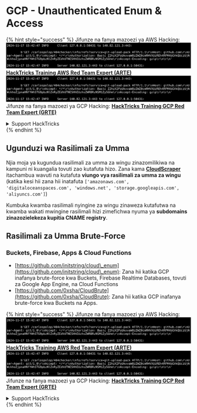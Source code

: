# GCP - Unauthenticated Enum & Access

{% hint style="success" %}
Jifunze na fanya mazoezi ya AWS Hacking:<img src="../../../.gitbook/assets/image (1).png" alt="" data-size="line">[**HackTricks Training AWS Red Team Expert (ARTE)**](https://training.hacktricks.xyz/courses/arte)<img src="../../../.gitbook/assets/image (1).png" alt="" data-size="line">\
Jifunze na fanya mazoezi ya GCP Hacking: <img src="../../../.gitbook/assets/image (2).png" alt="" data-size="line">[**HackTricks Training GCP Red Team Expert (GRTE)**<img src="../../../.gitbook/assets/image (2).png" alt="" data-size="line">](https://training.hacktricks.xyz/courses/grte)

<details>

<summary>Support HackTricks</summary>

* Angalia [**mpango wa usajili**](https://github.com/sponsors/carlospolop)!
* **Jiunge na** 💬 [**kikundi cha Discord**](https://discord.gg/hRep4RUj7f) au [**kikundi cha telegram**](https://t.me/peass) au **tufuatilie** kwenye **Twitter** 🐦 [**@hacktricks\_live**](https://twitter.com/hacktricks\_live)**.**
* **Shiriki mbinu za hacking kwa kuwasilisha PRs kwa** [**HackTricks**](https://github.com/carlospolop/hacktricks) na [**HackTricks Cloud**](https://github.com/carlospolop/hacktricks-cloud) github repos.

</details>
{% endhint %}

## Ugunduzi wa Rasilimali za Umma

Njia moja ya kugundua rasilimali za umma za wingu zinazomilikiwa na kampuni ni kuangalia tovuti zao kutafuta hizo. Zana kama [**CloudScraper**](https://github.com/jordanpotti/CloudScraper) itachambua wavuti na kutafuta **viungo vya rasilimali za umma za wingu** (katika kesi hii zana hii inatafuta `['amazonaws.com', 'digitaloceanspaces.com', 'windows.net', 'storage.googleapis.com', 'aliyuncs.com']`)

Kumbuka kwamba rasilimali nyingine za wingu zinaweza kutafutwa na kwamba wakati mwingine rasilimali hizi zimefichwa nyuma ya **subdomains zinazozielekeza kupitia CNAME registry**.

## Rasilimali za Umma Brute-Force

### Buckets, Firebase, Apps & Cloud Functions

* [https://github.com/initstring/cloud\_enum](https://github.com/initstring/cloud\_enum): Zana hii katika GCP inafanya brute-force kwa Buckets, Firebase Realtime Databases, tovuti za Google App Engine, na Cloud Functions
* [https://github.com/0xsha/CloudBrute](https://github.com/0xsha/CloudBrute): Zana hii katika GCP inafanya brute-force kwa Buckets na Apps.

{% hint style="success" %}
Jifunze na fanya mazoezi ya AWS Hacking:<img src="../../../.gitbook/assets/image (1).png" alt="" data-size="line">[**HackTricks Training AWS Red Team Expert (ARTE)**](https://training.hacktricks.xyz/courses/arte)<img src="../../../.gitbook/assets/image (1).png" alt="" data-size="line">\
Jifunze na fanya mazoezi ya GCP Hacking: <img src="../../../.gitbook/assets/image (2).png" alt="" data-size="line">[**HackTricks Training GCP Red Team Expert (GRTE)**<img src="../../../.gitbook/assets/image (2).png" alt="" data-size="line">](https://training.hacktricks.xyz/courses/grte)

<details>

<summary>Support HackTricks</summary>

* Angalia [**mpango wa usajili**](https://github.com/sponsors/carlospolop)!
* **Jiunge na** 💬 [**kikundi cha Discord**](https://discord.gg/hRep4RUj7f) au [**kikundi cha telegram**](https://t.me/peass) au **tufuatilie** kwenye **Twitter** 🐦 [**@hacktricks\_live**](https://twitter.com/hacktricks\_live)**.**
* **Shiriki mbinu za hacking kwa kuwasilisha PRs kwa** [**HackTricks**](https://github.com/carlospolop/hacktricks) na [**HackTricks Cloud**](https://github.com/carlospolop/hacktricks-cloud) github repos.

</details>
{% endhint %}
